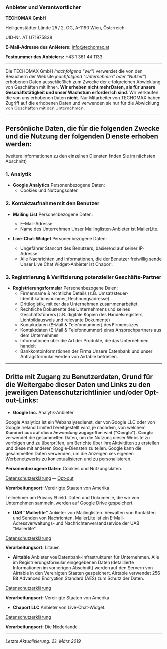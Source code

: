 ### Anbieter und Verantwortlicher

**TECHOMAX GmbH**

Heiligenstädter Lände 29 / 2. OG, 
A-1190 Wien, Österreich

UID-Nr. AT U71975838

**E-Mail-Adresse des Anbieters:** info@techomax.at

**Festnummer des Anbieters:** +43 1 361 44 1133

---

Die TECHOMAX GmbH *(nachfolgend "wir")* verwendet die von den Besuchern der Website *(nachfolgend "Unternehmen" oder "Nutzer")* erhobenen Daten ausschließlich zum Zwecke der erfolgreichen Abwicklung von Geschäften mit ihnen. **Wir erheben nicht mehr Daten, als für unsere Geschäftstätigkeit und unser Wachstum erforderlich sind**. Wir verkaufen die von uns erhobenen Daten **nicht**. Nur Mitarbeiter von TECHOMAX haben Zugriff auf die erhobenen Daten und verwenden sie nur für die Abwicklung von Geschäften mit den Unternehmen.

---

## Persönliche Daten, die für die folgenden Zwecke und die Nutzung der folgenden Dienste erhoben werden:
(weitere Informationen zu den einzelnen Diensten finden Sie im nächsten Abschnitt)

### 1. Analytik
- **Google Analytics**
Personenbezogene Daten:
	- Cookies und Nutzungsdaten

### 2. Kontaktaufnahme mit den Benutzer
- **Mailing List**
Personenbezogene Daten:
	- E-Mail-Adresse
	- Name des Unternehmen
Unser Mailinglisten-Anbieter ist MailerLite.

- **Live-Chat-Widget**
Personenbezogene Daten:
	- Ungefährer Standort des Benutzers, basierend auf seiner IP-Adresse.
	- Alle Nachrichten und Informationen, die der Benutzer freiwillig sende
Unser Live Chat Widget-Anbieter ist Chaport. 

### 3. Registrierung & Verifizierung potenzieller Geschäfts-Partner
- **Registrierungsformular**
Personenbezogene Daten:
	- Firmenname & rechtliche Details (z.B. Umsatzsteuer-Identifikationsnummer, Rechnungsadresse)
	- Drittlogistik, mit der das Unternehmen zusammenarbeitet.
	- Rechtliche Dokumente des Unternehmens und seines Geschäftsführers (z.B. digitale Kopien des Handelsregisters, Lichtbildausweis und relevante Dokumente)
	- Kontaktdaten (E-Mail & Telefonnummer) des Firmensitzes
	- Kontaktdaten (E-Mail & Telefonnummer) eines Ansprechpartners aus dem Unternehmen 
	- Informationen über die Art der Produkte, die das Unternehmen handelt
	- Bankkontoinformationen der Firma
Unsere Datenbank und unser Antragsformular werden von Airtable betrieben.

---

## Dritte mit Zugang zu Benutzerdaten, Grund für die Weitergabe dieser Daten und Links zu den jeweiligen Datenschutzrichtlinien und/oder Opt-out-Links:

- **Google Inc.**
Analytik-Anbieter

Google Analytics ist ein Webanalysedienst, der von Google LLC oder von Google Ireland Limited bereitgestellt wird, je nachdem, von welchem Standort aus auf diese Anwendung zugegriffen wird ("Google"). Google verwendet die gesammelten Daten, um die Nutzung dieser Website zu verfolgen und zu überprüfen, um Berichte über ihre Aktivitäten zu erstellen und diese mit anderen Google-Diensten zu teilen.
Google kann die gesammelten Daten verwenden, um die Anzeigen des eigenen Werbenetzwerks zu kontextualisieren und zu personalisieren.

**Personenbezogene Daten:** Cookies und Nutzungsdaten.

[Datenschutzerklärung](https://policies.google.com/privacy?hl=de) — [Opt-out](https://tools.google.com/dlpage/gaoptout)

**Verarbeitungsort:** Vereinigte Staaten von Amerika

Teilnehmer am Privacy Shield. 
Daten und Dokumente, die wir von Unternehmen sammeln, werden auf Google Drive gespeichert.

- **UAB "Mailerlite"**
Anbieter von Mailinglisten. Verwalten von Kontakten und Senden von Nachrichten.
MailerLite ist ein E-Mail-Adressverwaltungs- und Nachrichtenversandservice der UAB "Mailerlite".

[Datenschutzerklärung](https://www.mailerlite.com/legal/privacy-policy)

**Verarbeitungsort:** Litauen

- **Airtable**
Anbieter von Datenbank-Infrastrukturen für Unternehmen. Alle im Registrierungsformular eingegebenen Daten (detaillierte Informationen im vorherigen Abschnitt) werden auf den Servern von Airtable in den Vereinigten Staaten gespeichert. Airtable verwendet 256 Bit Advanced Encryption Standard (AES) zum Schutz der Daten.

[Datenschutzerklärung](https://airtable.com/privacy)

**Verarbeitungsort:** Vereinigte Staaten von Amerika

- **Chaport LLC**
Anbieter von Live-Chat-Widget.

[Datenschutzerklärung](https://www.chaport.com/privacy)

**Verarbeitungsort:** Die Niederlande

---

*Letzte Aktualisierung: 22. März 2019*